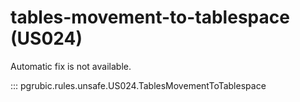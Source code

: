 # tables-movement-to-tablespace (US024)

Automatic fix is not available.

::: pgrubic.rules.unsafe.US024.TablesMovementToTablespace
